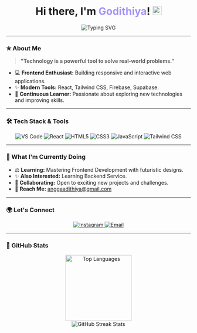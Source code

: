 # <h1 align="center">Hi there, I'm <span style="color:#a594f9">Godithiya</span>! <img src="https://em-content.zobj.net/source/apple/391/waving-hand_light-skin-tone_1f44b-1f3fb_1f3fb.png" style="width:24px; height:24px;" /></h1>

<div align="center">
    <img src="https://readme-typing-svg.herokuapp.com?font=Fira+Code&size=22&pause=1000&color=A594F9&center=true&vCenter=true&width=450&lines=Passionate+Web+Developer;Exploring+Modern+Technologies;Let's+Build+Something+Amazing!" alt="Typing SVG" />
</div>

---

### ✯ About Me

> **"Technology is a powerful tool to solve real-world problems."**  

- 💻 **Frontend Enthusiast:** Building responsive and interactive web applications.
- ✨ **Modern Tools:** React, Tailwind CSS, Firebase, Supabase.
- 📖 **Continuous Learner:** Passionate about exploring new technologies and improving skills.

---

### 🛠 Tech Stack & Tools

<div align="center">
    <img src="https://img.shields.io/badge/Visual%20Studio%20Code-2e3440.svg?style=for-the-badge&logo=visual-studio-code&logoColor=728eab&labelColor=2e3440&color=2e3440" alt="VS Code"/>
    <img src="https://img.shields.io/badge/React-2e3440.svg?style=for-the-badge&logo=react&logoColor=728eab&labelColor=2e3440&color=2e3440" alt="React"/>
    <img src="https://img.shields.io/badge/HTML5-2e3440.svg?style=for-the-badge&logo=html5&logoColor=728eab&labelColor=2e3440&color=2e3440" alt="HTML5"/>
    <img src="https://img.shields.io/badge/CSS3-2e3440.svg?style=for-the-badge&logo=css3&logoColor=728eab&labelColor=2e3440&color=2e3440" alt="CSS3"/>
    <img src="https://img.shields.io/badge/JavaScript-2e3440.svg?style=for-the-badge&logo=javascript&logoColor=728eab&labelColor=2e3440&color=2e3440" alt="JavaScript"/>
    <img src="https://img.shields.io/badge/Tailwind_CSS-2e3440.svg?style=for-the-badge&logo=tailwind-css&logoColor=728eab&labelColor=2e3440&color=2e3440" alt="Tailwind CSS"/>
</div>

---

### 🚀 What I'm Currently Doing

- ⚖️ **Learning:** Mastering Frontend Development with futuristic designs.
- ✨ **Also Interested:** Learning Backend Service.
- 👤 **Collaborating:** Open to exciting new projects and challenges.
- 📧 **Reach Me:** [anggaadithiya@gmail.com](mailto:anggaadithiya@gmail.com)

---

### 🌍 Let's Connect

<div align="center">
    <a href="https://www.instagram.com/godithiya/" target="_blank">
        <img src="https://img.shields.io/badge/Instagram-2e3440.svg?style=for-the-badge&logo=instagram&logoColor=728eab&labelColor=2e3440&color=2e3440" alt="Instagram"/>
    </a>
    <a href="mailto:anggaadithiya@gmail.com" target="_blank">
        <img src="https://img.shields.io/badge/Email-2e3440.svg?style=for-the-badge&logo=gmail&logoColor=728eab&labelColor=2e3440&color=2e3440" alt="Email"/>
    </a>
</div>

---

### 🌟 GitHub Stats

<div align="center">
<!--     <img src="https://github-readme-stats.vercel.app/api?username=godithiya&show_icons=true&theme=nord" height="180" alt="GitHub Stats"/> -->
    <img src="https://github-readme-stats.vercel.app/api/top-langs/?username=godithiya&layout=compact&theme=nord" height="180" alt="Top Languages"/>
</div>

<div align="center">
    <img src="https://github-readme-streak-stats.herokuapp.com/?user=godithiya&theme=nord" alt="GitHub Streak Stats" />
</div>
